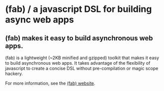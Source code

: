 # (fab) / a javascript DSL for building async web apps

## (fab) makes it easy to build asynchronous web apps.

(fab) is a lightweight (~2KB minified and gzipped) toolkit that makes it easy to build asynchronous web apps. It takes advantage of the flexibility of javascript to create a concise DSL without pre-compilation or magic scope hackery.

For more information, see the [(fab) website](http://fabjs.org).
